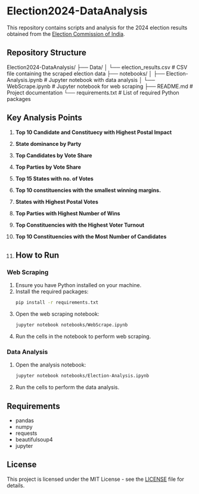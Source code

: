 # Election2024-DataAnalysis
This repository contains scripts and analysis for the 2024 election results obtained from the [Election Commission of India](https://results.eci.gov.in).

## Repository Structure
Election2024-DataAnalysis/
├── Data/
│ └── election_results.csv # CSV file containing the scraped election data
├── notebooks/
│ ├── Election-Analysis.ipynb # Jupyter notebook with data analysis
│ └── WebScrape.ipynb # Jupyter notebook for web scraping
├── README.md # Project documentation
└── requirements.txt # List of required Python packages

## Key Analysis Points
1. **Top 10 Candidate and Constituecy with Highest Postal Impact**
2. **State dominance by Party**
3. **Top Candidates by Vote Share**
4. **Top Parties by Vote Share**
5. **Top 15 States with no. of Votes**
6. **Top 10 constituencies with the smallest winning margins.**
7. **States with Highest Postal Votes**
8. **Top Parties with Highest Number of Wins**
9. **Top Constituencies with the Highest Voter Turnout**
10. **Top 10 Constituencies with the Most Number of Candidates**

11. ## How to Run

### Web Scraping

1. Ensure you have Python installed on your machine.
2. Install the required packages:
    ```bash
    pip install -r requirements.txt
    ```
3. Open the web scraping notebook:
    ```bash
    jupyter notebook notebooks/WebScrape.ipynb
    ```
4. Run the cells in the notebook to perform web scraping.

### Data Analysis

1. Open the analysis notebook:
    ```bash
    jupyter notebook notebooks/Election-Analysis.ipynb
    ```
2. Run the cells to perform the data analysis.

## Requirements

- pandas
- numpy
- requests
- beautifulsoup4
- jupyter

## License

This project is licensed under the MIT License - see the [LICENSE](LICENSE) file for details.
